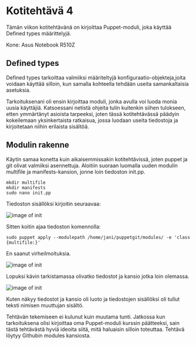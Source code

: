 # Kotitehtävä 4

Tämän viikon kotitehtävänä on kirjoittaa Puppet-moduli, joka käyttää Defined types määrittelyjä.

Kone: Asus Notebook R510Z

## Defined types

Defined types tarkoittaa valmiiksi määriteltyjä konfiguraatio-objekteja,joita voidaan käyttää silloin, kun samalla kohteella tehdään useita samankaltaisia asetuksia.

Tarkoituksenani oli ensin kirjoittaa moduli, jonka avulla voi luoda monia uusia käyttäjiä. Katsoessani netistä ohjeita tulin kuitenkin siihen tulokseen, etten ymmärtänyt asioista tarpeeksi, joten tässä kotitehtävässä päädyin kokeilemaan yksinkertaista ratkaisua, jossa luodaan useita tiedostoja ja kirjoitetaan niihin erilaista sisältöä.

## Modulin rakenne

Käytin samaa konetta kuin aikaisemmissakin kotitehtävissä, joten puppet ja git olivat valmiiksi asennettuja. Aloitiin suoraan luomalla uuden modulin multifile ja manifests-kansion, jonne loin tiedoston init.pp.

    mkdir multifile
    mkdir manifests
    sudo nano init.pp
    
Tiedoston sisällöksi kirjoitin seuraavaa:

![image of init](https://github.com/JaniLjungberg/puppetgit/blob/master/images/4-1.png)

Sitten koitin ajaa tiedoston komennolla:

    sudo puppet apply --modulepath /home/jani/puppetgit/modules/ -e 'class {multifile:}'
    
En saanut virheilmoituksia.

![image of init](https://github.com/JaniLjungberg/puppetgit/blob/master/images/4-2.png)

Lopuksi kävin tarkistamassa olivatko tiedostot ja kansio jotka loin olemassa.

![image of init](https://github.com/JaniLjungberg/puppetgit/blob/master/images/4-3.png)

Kuten näkyy tiedostot ja kansio oli luoto ja tiedostojen sisällöksi oli tullut teksti nimisen muuttujan sisältö.

Tehtävän tekemiseen ei kulunut kuin muutama tunti. Jatkossa kun tarkoituksena olisi kirjoittaa oma Puppet-moduli kurssin päätteeksi, sain tästä tehtävästä hyviä ideoita siitä, mitä haluaisin silloin toteuttaa. Tehtävä löytyy Githubin modules kansiosta.










  
  

